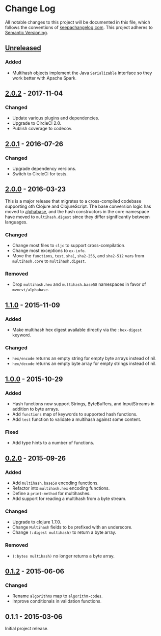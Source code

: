 Change Log
==========

All notable changes to this project will be documented in this file, which
follows the conventions of [keepachangelog.com](http://keepachangelog.com/).
This project adheres to [Semantic Versioning](http://semver.org/).

## [Unreleased]

### Added
- Multihash objects implement the Java `Serializable` interface so they work
  better with Apache Spark.

## [2.0.2] - 2017-11-04

### Changed
- Update various plugins and dependencies.
- Upgrade to CircleCI 2.0.
- Publish coverage to codecov.

## [2.0.1] - 2016-07-26

### Changed
- Upgrade dependency versions.
- Switch to CircleCI for tests.

## [2.0.0] - 2016-03-23

This is a major release that migrates to a cross-compiled codebase supporting
oth Clojure and ClojureScript. The base conversion logic has moved to
[alphabase](https://github.com/greglook/alphabase), and the hash constructors in
the core namespace have moved to `multihash.digest` since they differ
significantly between languages.

### Changed
- Change most files to `cljc` to support cross-compilation.
- Change most exceptions to `ex-info`.
- Move the `functions`, `test`, `sha1`, `sha2-256`, and `sha2-512` vars from
  `multihash.core` to `multihash.digest`.

### Removed
- Drop `multihash.hex` and `multihash.base58` namespaces in favor of
  `mvxcvi/alphabase`.

## [1.1.0] - 2015-11-09

### Added
- Make multihash hex digest available directly via the `:hex-digest` keyword.

### Changed
- `hex/encode` returns an empty string for empty byte arrays instead of nil.
- `hex/decode` returns an empty byte array for empty strings instead of nil.

## [1.0.0] - 2015-10-29

### Added
- Hash functions now support Strings, ByteBuffers, and InputStreams in addition
  to byte arrays.
- Add `functions` map of keywords to supported hash functions.
- Add `test` function to validate a multihash against some content.

### Fixed
- Add type hints to a number of functions.

## [0.2.0] - 2015-09-26

### Added
- Add `multihash.base58` encoding functions.
- Refactor into `multihash.hex` encoding functions.
- Define a `print-method` for multihashes.
- Add support for reading a multihash from a byte stream.

### Changed
- Upgrade to clojure 1.7.0.
- Change `Multihash` fields to be prefixed with an underscore.
- Change `(:digest multihash)` to return a byte array.

### Removed
- `(:bytes multihash)` no longer returns a byte array.

## [0.1.2] - 2015-06-06

### Changed
- Rename `algorithms` map to `algorithm-codes`.
- Improve conditionals in validation functions.

## 0.1.1 - 2015-03-06

Initial project release.

[Unreleased]: https://github.com/greglook/clj-multihash/compare/2.0.2...HEAD
[2.0.2]: https://github.com/greglook/clj-multihash/compare/2.0.1...2.0.2
[2.0.1]: https://github.com/greglook/clj-multihash/compare/2.0.0...2.0.1
[2.0.0]: https://github.com/greglook/clj-multihash/compare/1.1.0...2.0.0
[1.1.0]: https://github.com/greglook/clj-multihash/compare/1.0.0...1.1.0
[1.0.0]: https://github.com/greglook/clj-multihash/compare/0.2.0...1.0.0
[0.2.0]: https://github.com/greglook/clj-multihash/compare/0.1.2...0.2.0
[0.1.2]: https://github.com/greglook/clj-multihash/compare/0.1.1...0.1.2
